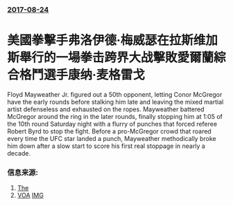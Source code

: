 ### [2017-08-24](/news/2017/08/24/index.md)

##### 
# 美國拳擊手弗洛伊德·梅威瑟在拉斯维加斯舉行的一場拳击跨界大战擊敗愛爾蘭綜合格鬥選手康纳·麦格雷戈 

Floyd Mayweather Jr. figured out a 50th opponent, letting Conor McGregor have the early rounds before stalking him late and leaving the mixed martial artist defenseless and exhausted on the ropes. Mayweather battered McGregor around the ring in the later rounds, finally stopping him at 1:05 of the 10th round Saturday night with a flurry of punches that forced referee Robert Byrd to stop the fight. Before a pro-McGregor crowd that roared every time the UFC star landed a punch, Mayweather methodically broke him down after a slow start to score his first real stoppage in nearly a decade.


### 信息来源:

1. [The](https://www.theguardian.com/sport/2017/aug/25/floyd-mayweather-v-conor-mcgregor-revenue-600-million)
2. [VOA](https://www.voanews.com/a/floyd-mayweather-beats-conor-mcgregor/4002449.html) [IMG](https://media.voltron.voanews.com/Drupal/01live-166/2019-04/BA99FC3C-62D5-42BF-8EB7-67E86534B67E.jpg)
